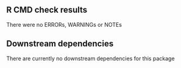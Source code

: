## R CMD check results
 
There were no ERRORs, WARNINGs or NOTEs

## Downstream dependencies

There are currently no downstream dependencies for this package
